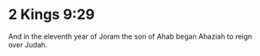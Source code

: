 # 2 Kings 9:29

And in the eleventh year of Joram the son of Ahab began Ahaziah to reign over Judah.